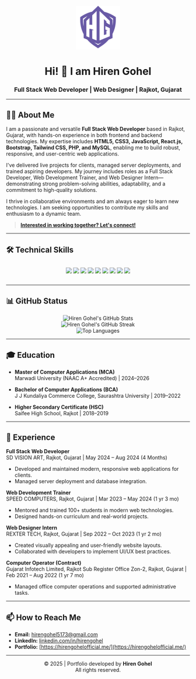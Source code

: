 <!-- Hiren Gohel | Full Stack Web Developer | Rajkot, Gujarat -->

<p align="center">
  <img src="/icon-hg-64.svg" alt="Hiren Gohel Logo" width="120" />
</p>

<h1 align="center">Hi! 👋 I am Hiren Gohel</h1>
<h3 align="center">Full Stack Web Developer | Web Designer | Rajkot, Gujarat</h3>

---

## 👨‍💻 About Me

I am a passionate and versatile **Full Stack Web Developer** based in Rajkot, Gujarat, with hands-on experience in both frontend and backend technologies. My expertise includes **HTML5, CSS3, JavaScript, React.js, Bootstrap, Tailwind CSS, PHP, and MySQL**, enabling me to build robust, responsive, and user-centric web applications.

I've delivered live projects for clients, managed server deployments, and trained aspiring developers. My journey includes roles as a Full Stack Developer, Web Development Trainer, and Web Designer Intern—demonstrating strong problem-solving abilities, adaptability, and a commitment to high-quality solutions.

I thrive in collaborative environments and am always eager to learn new technologies. I am seeking opportunities to contribute my skills and enthusiasm to a dynamic team.

>   [ **Interested in working together? Let's connect!**  ](https://hirengohelofficial.me/#contact)

---

## 🛠️ Technical Skills

<p align="center" style="margin: 2em 0;">
  <img src="https://img.shields.io/badge/HTML5-E34F26?style=for-the-badge&logo=html5&logoColor=white" height="40"/>
  <img src="https://img.shields.io/badge/CSS3-1572B6?style=for-the-badge&logo=css3&logoColor=white" height="40"/>
  <img src="https://img.shields.io/badge/JavaScript-F7DF1E?style=for-the-badge&logo=javascript&logoColor=black" height="40"/>
  <img src="https://img.shields.io/badge/React-61DAFB?style=for-the-badge&logo=react&logoColor=black" height="40"/>
  <img src="https://img.shields.io/badge/Bootstrap-7952B3?style=for-the-badge&logo=bootstrap&logoColor=white" height="40"/>
  <img src="https://img.shields.io/badge/Tailwind_CSS-06B6D4?style=for-the-badge&logo=tailwind-css&logoColor=white" height="40"/>
  <img src="https://img.shields.io/badge/PHP-777BB4?style=for-the-badge&logo=php&logoColor=white" height="40"/>
  <img src="https://img.shields.io/badge/MySQL-4479A1?style=for-the-badge&logo=mysql&logoColor=white" height="40"/>
  <img src="https://img.shields.io/badge/GitHub-181717?style=for-the-badge&logo=github&logoColor=white" height="40"/>
</p>

---

## 📊 GitHub Status

<p align="center">
  <img src="https://github-readme-stats.vercel.app/api?username=GohelHiren&show_icons=true&hide_title=true&count_private=true&theme=radical" alt="Hiren Gohel's GitHub Stats" />
  <br />
  <img src="https://github-readme-streak-stats.herokuapp.com/?user=GohelHiren&theme=radical" alt="Hiren Gohel's GitHub Streak" />
  <br />
  <img src="https://github-readme-stats.vercel.app/api/top-langs/?username=GohelHiren&layout=compact&theme=radical" alt="Top Languages" />
</p>

---

## 🎓 Education

- **Master of Computer Applications (MCA)**  
  Marwadi University (NAAC A+ Accredited) | 2024–2026

- **Bachelor of Computer Applications (BCA)**  
  J J Kundaliya Commerce College, Saurashtra University | 2019–2022

- **Higher Secondary Certificate (HSC)**  
  Saifee High School, Rajkot | 2018–2019

---

## 💼 Experience

**Full Stack Web Developer**  
SD VISION ART, Rajkot, Gujarat | May 2024 – Aug 2024 (4 Months)  
- Developed and maintained modern, responsive web applications for clients.
- Managed server deployment and database integration.

**Web Development Trainer**  
SPEED COMPUTERS, Rajkot, Gujarat | Mar 2023 – May 2024 (1 yr 3 mo)  
- Mentored and trained 100+ students in modern web technologies.
- Designed hands-on curriculum and real-world projects.

**Web Designer Intern**  
REXTER TECH, Rajkot, Gujarat | Sep 2022 – Oct 2023 (1 yr 2 mo)  
- Created visually appealing and user-friendly website layouts.
- Collaborated with developers to implement UI/UX best practices.

**Computer Operator (Contract)**  
Gujarat Infotech Limited, Rajkot Sub Register Office Zon-2, Rajkot, Gujarat | Feb 2021 – Aug 2022 (1 yr 7 mo)  
- Managed office computer operations and supported administrative tasks.

---

## 📫 How to Reach Me

- **Email:** hirengohel5173@gmail.com
- **LinkedIn:** [linkedin.com/in/hirengohel](https://in.linkedin.com/in/hiren-gohel-6986a124b) <!-- Replace with your real link -->
- **Portfolio:** [https://hirengohelofficial.me/](https://hirengohelofficial.me/) <!-- Replace with your real link -->

---

<p align="center">
  © 2025 | Portfolio developed by <strong>Hiren Gohel</strong> <br/>
  All rights reserved.
</p>
